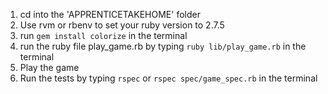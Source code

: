 1. cd into the 'APPRENTICETAKEHOME' folder
2. Use rvm or rbenv to set your ruby version to 2.7.5
3. run `gem install colorize` in the terminal
4. run the ruby file play_game.rb by typing `ruby lib/play_game.rb` in the terminal
5. Play the game
6. Run the tests by typing `rspec` or `rspec spec/game_spec.rb` in the terminal
